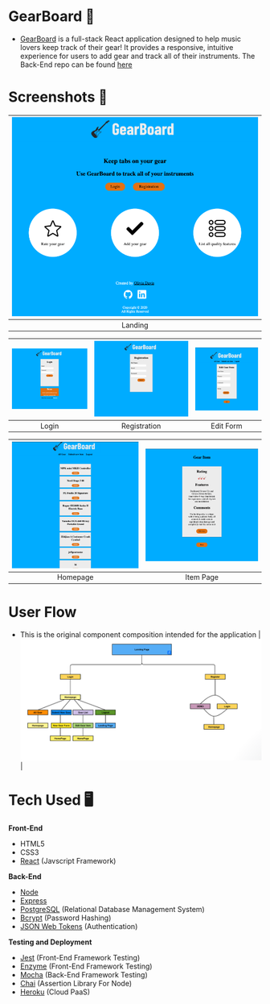# GearBoard :guitar:

- [GearBoard](https://gearboard-app.now.sh/) is a full-stack React application designed to help music lovers keep track of their gear! It provides a responsive, intuitive experience for users to add gear and track all of their instruments. The Back-End repo can be found [here](https://github.com/oliviadavis593/gearboard-api)

# Screenshots 📸
| ![](src/img/landing-screenshot.png) |
|:---:|
|Landing|

| ![](src/img/login-screenshot.png) | ![](src/img/registration-screenshot.png) | ![](src/img/edit-screenshot.png)
|:---:|:---:|:---:|
|Login|Registration|Edit Form|

| ![](src/img/homepage-screenshot.png) | ![](src/img/item-screenshot.png) |
|:---:|:---:|
|Homepage|Item Page|

# User Flow
- This is the original component composition intended for the application 
| ![](src/img/userflow.png) |


# Tech Used 🖥

**Front-End**
- HTML5
- CSS3 
- [React](https://reactjs.org/) (Javscript Framework)

**Back-End**
- [Node](https://nodejs.org/en/)
- [Express](https://expressjs.com/)
- [PostgreSQL](https://www.postgresql.org/) (Relational Database Management System)
- [Bcrypt](https://www.npmjs.com/package/bcrypt) (Password Hashing)
- [JSON Web Tokens](https://jwt.io/) (Authentication)

**Testing and Deployment**
- [Jest](https://jestjs.io/) (Front-End Framework Testing)
- [Enzyme](https://github.com/enzymejs/enzyme) (Front-End Framework Testing)
- [Mocha](https://mochajs.org/) (Back-End Framework Testing)
- [Chai](https://www.chaijs.com/) (Assertion Library For Node)
- [Heroku](https://www.heroku.com/platform) (Cloud PaaS)

